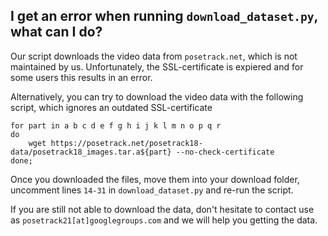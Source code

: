 ## I get an error when running `download_dataset.py`, what can I do? 

Our script downloads the video data from `posetrack.net`, which is not maintained by us. Unfortunately, the SSL-certificate is expiered and for some users this results in an error.

Alternatively, you can try to download the video data with the following script, which ignores an outdated SSL-certificate
```
for part in a b c d e f g h i j k l m n o p q r
do
    wget https://posetrack.net/posetrack18-data/posetrack18_images.tar.a${part} --no-check-certificate
done;
```
Once you downloaded the files, move them into your download folder, uncomment lines `14-31` in `download_dataset.py` and re-run the script.

If you are still not able to download the data, don't hesitate to contact use as `posetrack21[at]googlegroups.com` and we will help you getting the data.
